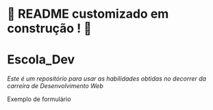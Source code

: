 # :construction: README customizado em construção ! :construction:

<h1><strong>Escola_Dev</strong> </h1>

<em>Este é um repositório para usar as habilidades obtidas no decorrer da carreira de Desenvolvimento Web</em>

Exemplo de formulário 

